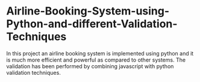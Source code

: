 # Airline-Booking-System-using-Python-and-different-Validation-Techniques

In this project an airline booking system is implemented using python and it is much more efficient and powerful as compared to other systems.
The validation has been performed by combining javascript with python validation techniques.
